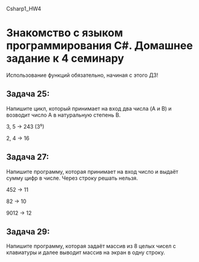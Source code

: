 Csharp1_HW4
# Знакомство с языком программирования С#. Домашнее задание к 4 семинару
Использование функций обязательно, начиная с этого ДЗ!

## Задача 25: 
Напишите цикл, который принимает на вход два числа (A и B) и возводит число A в натуральную степень B.

3, 5 -> 243 (3⁵)

2, 4 -> 16


## Задача 27: 
Напишите программу, которая принимает на вход число и выдаёт сумму цифр в числе. Через строку решать нельзя.

452 -> 11

82 -> 10

9012 -> 12


## Задача 29: 
Напишите программу, которая задаёт массив из 8 целых чисел с клавиатуры и далее выводит массив на экран в одну строку.